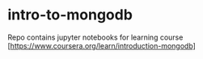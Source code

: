 # intro-to-mongodb
Repo contains jupyter notebooks for learning course [https://www.coursera.org/learn/introduction-mongodb]
